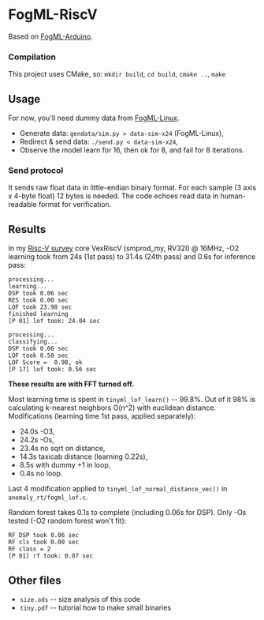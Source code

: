 # FogML-RiscV

Based on [FogML-Arduino](https://github.com/tszydlo/FogML-Arduino).

### Compilation
This project uses CMake, so: `mkdir build`, `cd build`, `cmake ..`, `make`

## Usage
For now, you'll need dummy data from [FogML-Linux](https://github.com/MrJake222/FogML-Linux/).
- Generate data: `gendata/sim.py > data-sim-x24` (FogML-Linux),
- Redirect & send data: `./send.py < data-sim-x24`,
- Observe the model learn for 16, then ok for 8, and fail for 8 iterations.

### Send protocol
It sends raw float data in little-endian binary format. For each sample (3 axis x 4-byte float)
12 bytes is needed. The code echoes read data in human-readable format for verification.

## Results
In my [Risc-V survey](https://github.com/MrJake222/riscv-ice40) core VexRiscV (smprod_my, RV32I) @ 16MHz, -O2
learning took from 24s (1st pass) to 31.4s (24th pass) and 0.6s for inference pass:
```
processing...
learning...
DSP took 0.06 sec
RES took 0.00 sec
LOF took 23.98 sec
finished learning
[P 01] lof took: 24.04 sec
```
```
processing...
classifying...
DSP took 0.06 sec
LOF took 0.50 sec
LOF Score =  0.98, ok
[P 17] lof took: 0.56 sec
```
**These results are with FFT turned off.**

Most learning time is spent in `tinyml_lof_learn()` -- 99.8%.
Out of it 98% is calculating k-nearest neighbors O(n^2) with euclidean distance.
Modifications (learning time 1st pass, applied separately):
- 24.0s -O3,
- 24.2s -Os,
- 23.4s no sqrt on distance,
- 14.3s taxicab distance (learning 0.22s),
-  8.5s with dummy +1 in loop,
-  0.4s no loop.

Last 4 modification applied to `tinyml_lof_normal_distance_vec()` in `anomaly_rt/fogml_lof.c`.

Random forest takes 0.1s to complete (including 0.06s for DSP).
Only -Os tested (-O2 random forest won't fit):
```
RF DSP took 0.06 sec
RF cls took 0.00 sec
RF class = 2
[P 01] rf took: 0.07 sec
```

## Other files
- `size.ods` -- size analysis of this code
- `tiny.pdf` -- tutorial how to make small binaries
